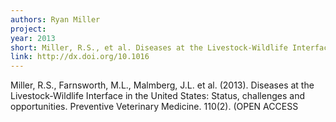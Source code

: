 ```yaml
---
authors: Ryan Miller
project: 
year: 2013
short: Miller, R.S., et al. Diseases at the Livestock-Wildlife Interface in the United States: Status, challenges and opportunities. Preventive Veterinary Medicine. 110(2)
link: http://dx.doi.org/10.1016
---
```


Miller, R.S., Farnsworth, M.L., Malmberg, J.L. et al. (2013). Diseases at the Livestock-Wildlife Interface in the United States: Status, challenges and opportunities. Preventive Veterinary Medicine. 110(2). (OPEN ACCESS 

